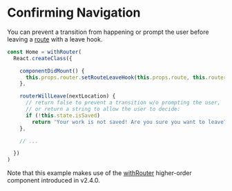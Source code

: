 # Confirming Navigation

You can prevent a transition from happening or prompt the user before leaving a [route](/docs/Glossary.md#route) with a leave hook.

```jsx
const Home = withRouter(
  React.createClass({

    componentDidMount() {
      this.props.router.setRouteLeaveHook(this.props.route, this.routerWillLeave)
    },

    routerWillLeave(nextLocation) {
      // return false to prevent a transition w/o prompting the user,
      // or return a string to allow the user to decide:
      if (!this.state.isSaved)
        return 'Your work is not saved! Are you sure you want to leave?'
    },

    // ...

  })
)
```

Note that this example makes use of the [withRouter](https://github.com/reactjs/react-router/blob/v2.4.0/upgrade-guides/v2.4.0.md) higher-order component introduced in v2.4.0.
